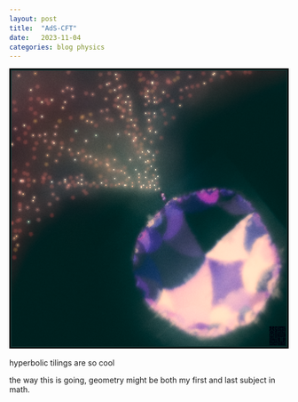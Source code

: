 ```yaml
---
layout: post
title:  "AdS-CFT"
date:   2023-11-04
categories: blog physics
---
```


![ADS-CFT](/media/ads-cft-w1011.png)

hyperbolic tilings are so cool

the way this is going, geometry might be both my first and last subject in math.

